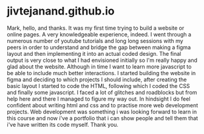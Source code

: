 # jivtejanand.github.io
Mark, hello, and thanks. It was my first time trying to build a website or online pages. A very knowledgeable experience, indeed. I went through a numerous number of youtube tutorials and long long sessions with my peers in order to understand and bridge the gap between making a figma layout and then implementing it into an actual coded design. The final output is very close to what I had envisioned initially so I'm really happy and glad about the website. Although in time I want to learn more javascript to be able to include much better interactions. I started building the website in figma and deciding to which projects I should include, after creating the basic layout I started to code the HTML, following which I coded the CSS and finally some javascript. I faced a lot of glitches and roadblocks but from help here and there I managed to figure my way out. In hindsight I do feel confident about writing html and css and to practise more web development projects. Web development was something i was looking forward to learn in this course and now i've a portfolio that i can show people and tell them that i've have written its code myself. Thank you.
